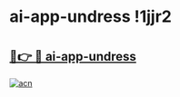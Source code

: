 # ai-app-undress !1jjr2

# <h2><a href="https://84yhy1.esa.edu.pl?title=ai-app-undress&ref=1jjr2">🔗👉 🔴 ai-app-undress</a></h2>

[![acn](https://github.com/user-attachments/assets/0f9c940e-d8b0-45ae-aac7-cd30a18b3e1c)](https://84yhy1.esa.edu.pl?title=ai-app-undress&ref=1jjr2)

